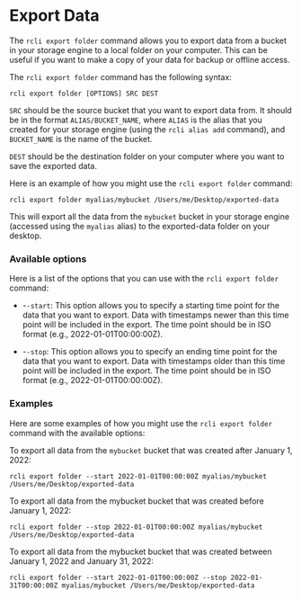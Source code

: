 # Export Data

The `rcli export folder` command allows you to export data from a bucket in your storage engine to a local folder on
your
computer. This can be useful if you want to make a copy of your data for backup or offline access.

The `rcli export folder` command has the following syntax:

```
rcli export folder [OPTIONS] SRC DEST
```

`SRC` should be the source bucket that you want to export data from. It should be in the format `ALIAS/BUCKET_NAME`,
where
`ALIAS` is the alias that you created for your storage engine (using the `rcli alias add` command), and `BUCKET_NAME` is
the
name of the bucket.

`DEST` should be the destination folder on your computer where you want to save the exported data.

Here is an example of how you might use the `rcli export folder` command:

```
rcli export folder myalias/mybucket /Users/me/Desktop/exported-data
```

This will export all the data from the `mybucket` bucket in your storage engine (accessed using the `myalias` alias) to
the exported-data folder on your desktop.

### Available options

Here is a list of the options that you can use with the `rcli export folder` command:

* -`-start`: This option allows you to specify a starting time point for the data that you want to export. Data with
  timestamps newer than this time point will be included in the export. The time point should be in ISO format (e.g.,
  2022-01-01T00:00:00Z).

* -`-stop`: This option allows you to specify an ending time point for the data that you want to export. Data with
  timestamps older than this time point will be included in the export. The time point should be in ISO format (e.g.,
  2022-01-01T00:00:00Z).


### Examples

Here are some examples of how you might use the `rcli export folder` command with the available options:

To export all data from the `mybucket` bucket that was created after January 1, 2022:

```
rcli export folder --start 2022-01-01T00:00:00Z myalias/mybucket /Users/me/Desktop/exported-data
```

To export all data from the mybucket bucket that was created before January 1, 2022:

```
rcli export folder --stop 2022-01-01T00:00:00Z myalias/mybucket /Users/me/Desktop/exported-data
```

To export all data from the mybucket bucket that was created between January 1, 2022 and January 31, 2022:

```
rcli export folder --start 2022-01-01T00:00:00Z --stop 2022-01-31T00:00:00Z myalias/mybucket /Users/me/Desktop/exported-data
```
